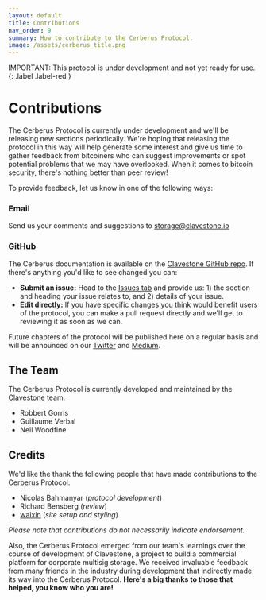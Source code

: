 ```yaml
---
layout: default
title: Contributions
nav_order: 9
summary: How to contribute to the Cerberus Protocol.
image: /assets/cerberus_title.png
---
```


IMPORTANT: This protocol is under development and not yet ready for use.
{: .label .label-red }

Contributions
=============

The Cerberus Protocol is currently under development and we'll be releasing new sections periodically. We're hoping that releasing the protocol in this way will help generate some interest and give us time to gather feedback from bitcoiners who can suggest improvements or spot potential problems that we may have overlooked. When it comes to bitcoin security, there's nothing better than peer review!

To provide feedback, let us know in one of the following ways:

### Email
Send us your comments and suggestions to [storage@clavestone.io](mailto:storage@clavestone.io)

### GitHub
The Cerberus documentation is available on the [Clavestone GitHub repo](https://github.com/Clavestone/Cerberus). If there's anything you'd like to see changed you can:
- **Submit an issue:** Head to the [Issues tab](https://github.com/Clavestone/Cerberus/issues) and provide us: 1) the section and heading your issue relates to, and 2) details of your issue.
- **Edit directly:** If you have specific changes you think would benefit users of the protocol, you can make a pull request directly and we'll get to reviewing it as soon as we can.

Future chapters of the protocol will be published here on a regular basis and will be announced on our [Twitter](https://twitter.com/clavestone_) and [Medium](https://medium.com/@clavestone).

## The Team
The Cerberus Protocol is currently developed and maintained by the [Clavestone](//clavestone.io) team:
- Robbert Gorris
- Guillaume Verbal
- Neil Woodfine

## Credits
We'd like the thank the following people that have made contributions to the Cerberus Protocol.
- Nicolas Bahmanyar (*protocol development*)
- Richard Bensberg (*review*)
- [waixin](https://github.com/walxin) (*site setup and styling*)

*Please note that contributions do not necessarily indicate endorsement.*

Also, the Cerberus Protocol emerged from our team's learnings over the course of development of Clavestone, a project to build a commercial platform for corporate multisig storage. We received invaluable feedback from many friends in the industry during development that indirectly made its way into the Cerberus Protocol. **Here's a big thanks to those that helped, you know who you are!**
